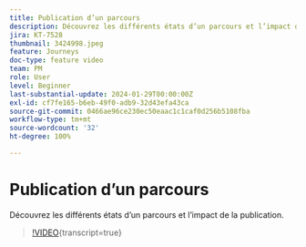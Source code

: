 ```yaml
---
title: Publication d’un parcours
description: Découvrez les différents états d’un parcours et l’impact de la publication.
jira: KT-7528
thumbnail: 3424998.jpeg
feature: Journeys
doc-type: feature video
team: PM
role: User
level: Beginner
last-substantial-update: 2024-01-29T00:00:00Z
exl-id: cf7fe165-b6eb-49f0-adb9-32d43efa43ca
source-git-commit: 0466ae96ce230ec50eaac1c1caf0d256b5108fba
workflow-type: tm+mt
source-wordcount: '32'
ht-degree: 100%

---
```


# Publication d’un parcours

Découvrez les différents états d’un parcours et l’impact de la publication.

>[!VIDEO](https://video.tv.adobe.com/v/3424998?quality=12&learn=on){transcript=true}
